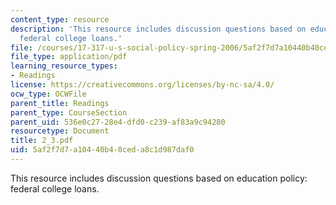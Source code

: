 ```yaml
---
content_type: resource
description: 'This resource includes discussion questions based on education policy:
  federal college loans.'
file: /courses/17-317-u-s-social-policy-spring-2006/5af2f7d7a10440b40ceda8c1d987daf0_2_3.pdf
file_type: application/pdf
learning_resource_types:
- Readings
license: https://creativecommons.org/licenses/by-nc-sa/4.0/
ocw_type: OCWFile
parent_title: Readings
parent_type: CourseSection
parent_uid: 536e0c27-28e4-dfd0-c239-af83a9c94280
resourcetype: Document
title: 2_3.pdf
uid: 5af2f7d7-a104-40b4-0ced-a8c1d987daf0
---
```

This resource includes discussion questions based on education policy: federal college loans.